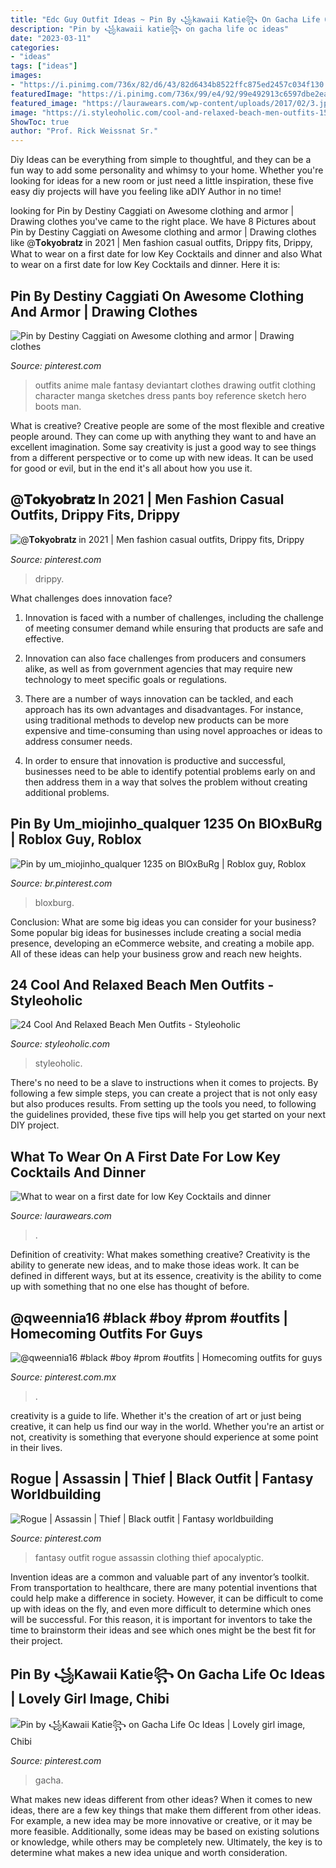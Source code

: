 ```yaml
---
title: "Edc Guy Outfit Ideas ~ Pin By ꧁kawaii Katie꧂ On Gacha Life Oc Ideas"
description: "Pin by ꧁kawaii katie꧂ on gacha life oc ideas"
date: "2023-03-11"
categories:
- "ideas"
tags: ["ideas"]
images:
- "https://i.pinimg.com/736x/82/d6/43/82d6434b8522ffc875ed2457c034f130.jpg"
featuredImage: "https://i.pinimg.com/736x/99/e4/92/99e492913c6597dbe2eac3bafe075c8c.jpg"
featured_image: "https://laurawears.com/wp-content/uploads/2017/02/3.jpg"
image: "https://i.styleoholic.com/cool-and-relaxed-beach-men-outfits-15-500x750.jpg"
ShowToc: true
author: "Prof. Rick Weissnat Sr."
---
```



Diy Ideas can be everything from simple to thoughtful, and they can be a fun way to add some personality and whimsy to your home. Whether you're looking for ideas for a new room or just need a little inspiration, these five easy diy projects will have you feeling like aDIY Author in no time!

	

		
looking for Pin by Destiny Caggiati on Awesome clothing and armor | Drawing clothes you've came to the right place. We have 8 Pictures about Pin by Destiny Caggiati on Awesome clothing and armor | Drawing clothes like @𝐓𝐨𝐤𝐲𝐨𝐛𝐫𝐚𝐭𝐳 in 2021 | Men fashion casual outfits, Drippy fits, Drippy, What to wear on a first date for low Key Cocktails and dinner and also What to wear on a first date for low Key Cocktails and dinner. Here it is:
		
    
## Pin By Destiny Caggiati On Awesome Clothing And Armor | Drawing Clothes

<img loading=lazy src="https://i.pinimg.com/736x/aa/9d/2f/aa9d2f9216431aaf35affa9ffb6d3d21--anime-outfits-male-fantasy-dress.jpg" onerror="this.onerror=null;this.src='https://tse2.mm.bing.net/th?id=OIP.u00TdOAyNF1hK_jAHjH77QHaM0&amp;pid=15.1';" alt="Pin by Destiny Caggiati on Awesome clothing and armor | Drawing clothes">

_Source: pinterest.com_

>outfits anime male fantasy deviantart clothes drawing outfit clothing character manga sketches dress pants boy reference sketch hero boots man. 

	

What is creative?
Creative people are some of the most flexible and creative people around. They can come up with anything they want to and have an excellent imagination. Some say creativity is just a good way to see things from a different perspective or to come up with new ideas. It can be used for good or evil, but in the end it's all about how you use it.

    
## @𝐓𝐨𝐤𝐲𝐨𝐛𝐫𝐚𝐭𝐳 In 2021 | Men Fashion Casual Outfits, Drippy Fits, Drippy

<img loading=lazy src="https://i.pinimg.com/736x/4e/a1/c2/4ea1c29b19996e0ee0ad421c2cf5a498.jpg" onerror="this.onerror=null;this.src='https://tse4.mm.bing.net/th?id=OIP.dsuagHxklNQLvg2hwvpvrgHaJR&amp;pid=15.1';" alt="@𝐓𝐨𝐤𝐲𝐨𝐛𝐫𝐚𝐭𝐳 in 2021 | Men fashion casual outfits, Drippy fits, Drippy">

_Source: pinterest.com_

>drippy. 

	

What challenges does innovation face?
1. Innovation is faced with a number of challenges, including the challenge of meeting consumer demand while ensuring that products are safe and effective.
2. Innovation can also face challenges from producers and consumers alike, as well as from government agencies that may require new technology to meet specific goals or regulations.

3. There are a number of ways innovation can be tackled, and each approach has its own advantages and disadvantages. For instance, using traditional methods to develop new products can be more expensive and time-consuming than using novel approaches or ideas to address consumer needs.

4. In order to ensure that innovation is productive and successful, businesses need to be able to identify potential problems early on and then address them in a way that solves the problem without creating additional problems.

    
## Pin By Um_miojinho_qualquer 1235 On BlOxBuRg | Roblox Guy, Roblox

<img loading=lazy src="https://i.pinimg.com/736x/82/d6/43/82d6434b8522ffc875ed2457c034f130.jpg" onerror="this.onerror=null;this.src='https://tse4.mm.bing.net/th?id=OIP.kKcIOqwwmFRDnvw_HfkW2AHaHe&amp;pid=15.1';" alt="Pin by um_miojinho_qualquer 1235 on BlOxBuRg | Roblox guy, Roblox">

_Source: br.pinterest.com_

>bloxburg. 

	

Conclusion: What are some big ideas you can consider for your business?
Some popular big ideas for businesses include creating a social media presence, developing an eCommerce website, and creating a mobile app. All of these ideas can help your business grow and reach new heights.

    
## 24 Cool And Relaxed Beach Men Outfits - Styleoholic

<img loading=lazy src="https://i.styleoholic.com/cool-and-relaxed-beach-men-outfits-15-500x750.jpg" onerror="this.onerror=null;this.src='https://tse2.mm.bing.net/th?id=OIP.hq4WT47nSYKGxvdurpggNAHaLH&amp;pid=15.1';" alt="24 Cool And Relaxed Beach Men Outfits - Styleoholic">

_Source: styleoholic.com_

>styleoholic. 

	

There's no need to be a slave to instructions when it comes to projects. By following a few simple steps, you can create a project that is not only easy but also produces results. From setting up the tools you need, to following the guidelines provided, these five tips will help you get started on your next DIY project.

    
## What To Wear On A First Date For Low Key Cocktails And Dinner

<img loading=lazy src="https://laurawears.com/wp-content/uploads/2017/02/3.jpg" onerror="this.onerror=null;this.src='https://tse1.mm.bing.net/th?id=OIP.kUeGctHvxYEcy0r_dQPkSgHaLH&amp;pid=15.1';" alt="What to wear on a first date for low Key Cocktails and dinner">

_Source: laurawears.com_

>. 

	

Definition of creativity: What makes something creative?
Creativity is the ability to generate new ideas, and to make those ideas work. It can be defined in different ways, but at its essence, creativity is the ability to come up with something that no one else has thought of before.

    
## @qweennia16 #black #boy #prom #outfits | Homecoming Outfits For Guys

<img loading=lazy src="https://i.pinimg.com/736x/a1/5a/cb/a15acb7b7801759ad6d48db5de3586ac.jpg" onerror="this.onerror=null;this.src='https://tse2.mm.bing.net/th?id=OIP.H41y-rPowXahto6EZqeb2AHaOz&amp;pid=15.1';" alt="@qweennia16 #black #boy #prom #outfits | Homecoming outfits for guys">

_Source: pinterest.com.mx_

>. 

	

creativity is a guide to life. Whether it's the creation of art or just being creative, it can help us find our way in the world. Whether you're an artist or not, creativity is something that everyone should experience at some point in their lives.

    
## Rogue | Assassin | Thief | Black Outfit | Fantasy Worldbuilding

<img loading=lazy src="https://i.pinimg.com/736x/03/59/10/035910e80c0f7235de00011a8c06f7d7.jpg" onerror="this.onerror=null;this.src='https://tse2.mm.bing.net/th?id=OIP.4gBl0c-gBn3nxBd35gtVgAHaJ3&amp;pid=15.1';" alt="Rogue | Assassin | Thief | Black outfit | Fantasy worldbuilding">

_Source: pinterest.com_

>fantasy outfit rogue assassin clothing thief apocalyptic. 

	

Invention ideas are a common and valuable part of any inventor’s toolkit. From transportation to healthcare, there are many potential inventions that could help make a difference in society. However, it can be difficult to come up with ideas on the fly, and even more difficult to determine which ones will be successful. For this reason, it is important for inventors to take the time to brainstorm their ideas and see which ones might be the best fit for their project.

    
## Pin By ꧁Kawaii Katie꧂ On Gacha Life Oc Ideas | Lovely Girl Image, Chibi

<img loading=lazy src="https://i.pinimg.com/736x/99/e4/92/99e492913c6597dbe2eac3bafe075c8c.jpg" onerror="this.onerror=null;this.src='https://tse4.mm.bing.net/th?id=OIP.i18l7dlBBtIdPgo1HNHMhAHaFj&amp;pid=15.1';" alt="Pin by ꧁Kawaii Katie꧂ on Gacha Life Oc Ideas | Lovely girl image, Chibi">

_Source: pinterest.com_

>gacha. 

	

What makes new ideas different from other ideas?
When it comes to new ideas, there are a few key things that make them different from other ideas. For example, a new idea may be more innovative or creative, or it may be more feasible. Additionally, some ideas may be based on existing solutions or knowledge, while others may be completely new. Ultimately, the key is to determine what makes a new idea unique and worth consideration.

